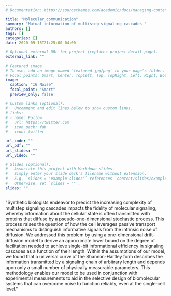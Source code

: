 ```yaml
---
# Documentation: https://sourcethemes.com/academic/docs/managing-content/

title: "Molecular_communication"
summary: "Mutual information of multistep signaling cascades "
authors: []
tags: []
categories: []
date: 2020-09-15T21:25:00-04:00

# Optional external URL for project (replaces project detail page).
external_link: ""

# Featured image
# To use, add an image named `featured.jpg/png` to your page's folder.
# Focal points: Smart, Center, TopLeft, Top, TopRight, Left, Right, BottomLeft, Bottom, BottomRight.
image:
  caption: "IG Noise"
  focal_point: "Smart"
  preview_only: false

# Custom links (optional).
#   Uncomment and edit lines below to show custom links.
# links:
# - name: Follow
#   url: https://twitter.com
#   icon_pack: fab
#   icon: twitter

url_code: ""
url_pdf: ""
url_slides: ""
url_video: ""

# Slides (optional).
#   Associate this project with Markdown slides.
#   Simply enter your slide deck's filename without extension.
#   E.g. `slides = "example-slides"` references `content/slides/example-slides.md`.
#   Otherwise, set `slides = ""`.
slides: ""
---
```

"Synthetic biologists endeavor to predict the increasing complexity of multistep signaling cascades impacts the fidelity of molecular signaling, whereby information about the cellular state is often transmitted with proteins that diffuse by a pseudo-one-dimensional stochastic process. This process raises the question of how the cell leverages passive transport mechanisms to distinguish informative signals from the intrinsic noise of diffusion. We addressed this problem by using a one-dimensional drift-diffusion model to derive an approximate lower bound on the degree of facilitation needed to achieve single-bit informational efficiency in signaling cascades as a function of their length. Within the assumptions of our model, we found that a universal curve of the Shannon-Hartley form describes the information transmitted by a signaling chain of arbitrary length and depends upon only a small number of physically measurable parameters. This methodology enables our model to be used in conjunction with experimental measurements to aid in the selective design of biomolecular systems that can overcome noise to function reliably, even at the single-cell level."